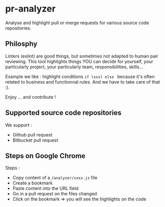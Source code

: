 # pr-analyzer
Analyse and highlight pull or merge requests for various source code repositories.


## Philosphy

Linters (eslint) are good things, but sometimes not adapted to human pair reviewing.
This tool highlights things YOU can decide for yourself, your particularly project, your particularly team, responsibilities, skills...

Example we like : highlight conditions `if (xxx) else ` because it's often related to business and functionnal rules. And we have to take care of that :).

Enjoy ... and contribute ! 


## Supported source code repositories

We support : 

- Github pull request
- Bitbucket pull request


## Steps on Google Chrome

Steps : 
- Copy content of a `/analyzer/xxxx.js` file 
- Create a bookmark
- Paste content into the URL field
- Go in a pull request on the files changed
- Click on the bookmark => you will see the highlights on the code
